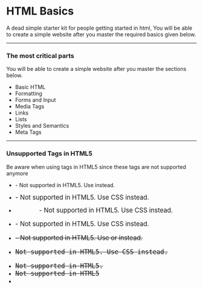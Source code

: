 # HTML Basics
A dead simple starter kit for people getting started in html, You will be able to create a simple website after you master the required basics given below.

---

### The most critical parts
 You will be able to create a simple website after you master the sections below.
 
- Basic HTML
- Formatting
- Forms and Input
- Media Tags
- Links
- Lists
- Styles and Semantics
- Meta Tags

--- 

### Unsupported Tags in HTML5
Be aware when using tags in HTML5 since these tags are not supported anymore

- <acronym> - Not supported in HTML5. Use <abbr> instead.

- <big> -	Not supported in HTML5. Use CSS instead.
- <center> - Not supported in HTML5. Use CSS instead.
- <font> - Not supported in HTML5. Use CSS instead.
- <strike> - Not supported in HTML5. Use <del> or <s> instead.
- <tt>	Not supported in HTML5. Use CSS instead.

- <frame>	Not supported in HTML5.
- <frameset>	Not supported in HTML5
- <noframes>	Not supported in HTML5.

- <dir>	Not supported in HTML5. Use <ul> instead.

- <basefont>	Not supported in HTML5. Use CSS instead.

- <applet>	Not supported in HTML5. Use <embed> or <object> instead.

---

Once you master these you can straight away jump into a framework like React to start building creative and efficent websites.
You can also use UI frameworks like Chakra, Ant Design to speed up the building process.

Information from : https://www.w3schools.com/tags/ref_byfunc.asp
